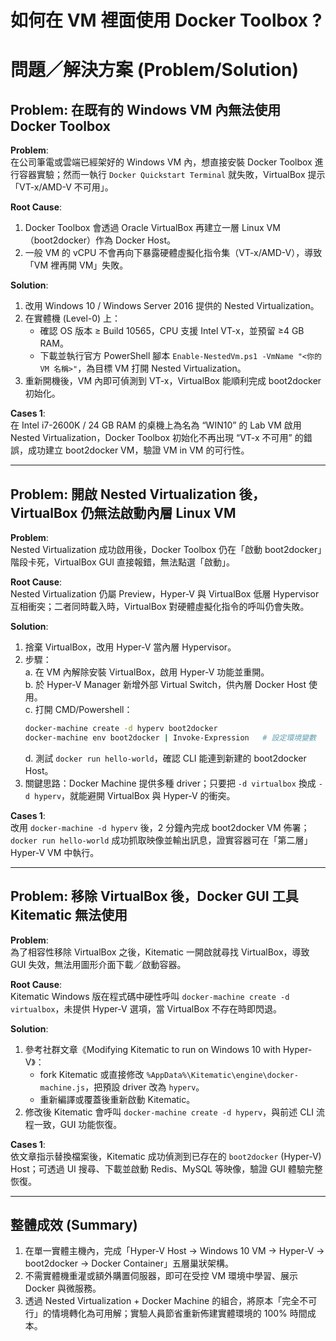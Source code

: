 # 如何在 VM 裡面使用 Docker Toolbox ?

# 問題／解決方案 (Problem/Solution)

## Problem: 在既有的 Windows VM 內無法使用 Docker Toolbox

**Problem**:  
在公司筆電或雲端已經架好的 Windows VM 內，想直接安裝 Docker Toolbox 進行容器實驗；然而一執行 `Docker Quickstart Terminal` 就失敗，VirtualBox 提示「VT-x/AMD-V 不可用」。

**Root Cause**:  
1. Docker Toolbox 會透過 Oracle VirtualBox 再建立一層 Linux VM（boot2docker）作為 Docker Host。  
2. 一般 VM 的 vCPU 不會再向下暴露硬體虛擬化指令集（VT-x/AMD-V），導致「VM 裡再開 VM」失敗。

**Solution**:  
1. 改用 Windows 10 / Windows Server 2016 提供的 Nested Virtualization。  
2. 在實體機 (Level-0) 上：  
   - 確認 OS 版本 ≥ Build 10565，CPU 支援 Intel VT-x，並預留 ≥4 GB RAM。  
   - 下載並執行官方 PowerShell 腳本 `Enable-NestedVm.ps1 -VmName "<你的 VM 名稱>"`，為目標 VM 打開 Nested Virtualization。  
3. 重新開機後，VM 內即可偵測到 VT-x，VirtualBox 能順利完成 boot2docker 初始化。  

**Cases 1**:  
在 Intel i7-2600K / 24 GB RAM 的桌機上為名為 “WIN10” 的 Lab VM 啟用 Nested Virtualization，Docker Toolbox 初始化不再出現 “VT-x 不可用” 的錯誤，成功建立 boot2docker VM，驗證 VM in VM 的可行性。

---

## Problem: 開啟 Nested Virtualization 後，VirtualBox 仍無法啟動內層 Linux VM

**Problem**:  
Nested Virtualization 成功啟用後，Docker Toolbox 仍在「啟動 boot2docker」階段卡死，VirtualBox GUI 直接報錯，無法點選「啟動」。

**Root Cause**:  
Nested Virtualization 仍屬 Preview，Hyper-V 與 VirtualBox 低層 Hypervisor 互相衝突；二者同時載入時，VirtualBox 對硬體虛擬化指令的呼叫仍會失敗。

**Solution**:  
1. 捨棄 VirtualBox，改用 Hyper-V 當內層 Hypervisor。  
2. 步驟：  
   a. 在 VM 內解除安裝 VirtualBox，啟用 Hyper-V 功能並重開。  
   b. 於 Hyper-V Manager 新增外部 Virtual Switch，供內層 Docker Host 使用。  
   c. 打開 CMD/Powershell：  
      ```bash
      docker-machine create -d hyperv boot2docker
      docker-machine env boot2docker | Invoke-Expression   # 設定環境變數
      ```  
   d. 測試 `docker run hello-world`，確認 CLI 能連到新建的 boot2docker Host。  
3. 關鍵思路：Docker Machine 提供多種 driver；只要把 `-d virtualbox` 換成 `-d hyperv`，就能避開 VirtualBox 與 Hyper-V 的衝突。

**Cases 1**:  
改用 `docker-machine -d hyperv` 後，2 分鐘內完成 boot2docker VM 佈署；`docker run hello-world` 成功抓取映像並輸出訊息，證實容器可在「第二層」Hyper-V VM 中執行。

---

## Problem: 移除 VirtualBox 後，Docker GUI 工具 Kitematic 無法使用

**Problem**:  
為了相容性移除 VirtualBox 之後，Kitematic 一開啟就尋找 VirtualBox，導致 GUI 失效，無法用圖形介面下載／啟動容器。

**Root Cause**:  
Kitematic Windows 版在程式碼中硬性呼叫 `docker-machine create -d virtualbox`，未提供 Hyper-V 選項，當 VirtualBox 不存在時即閃退。

**Solution**:  
1. 參考社群文章《Modifying Kitematic to run on Windows 10 with Hyper-V》：  
   - fork Kitematic 或直接修改 `%AppData%\Kitematic\engine\docker-machine.js`，把預設 driver 改為 `hyperv`。  
   - 重新編譯或覆蓋後重新啟動 Kitematic。  
2. 修改後 Kitematic 會呼叫 `docker-machine create -d hyperv`，與前述 CLI 流程一致，GUI 功能恢復。

**Cases 1**:  
依文章指示替換檔案後，Kitematic 成功偵測到已存在的 `boot2docker` (Hyper-V) Host；可透過 UI 搜尋、下載並啟動 Redis、MySQL 等映像，驗證 GUI 體驗完整恢復。

---

## 整體成效 (Summary)

1. 在單一實體主機內，完成「Hyper-V Host → Windows 10 VM → Hyper-V → boot2docker → Docker Container」五層巢狀架構。  
2. 不需實體機重灌或額外購置伺服器，即可在受控 VM 環境中學習、展示 Docker 與微服務。  
3. 透過 Nested Virtualization + Docker Machine 的組合，將原本「完全不可行」的情境轉化為可用解；實驗人員節省重新佈建實體環境的 100% 時間成本。
